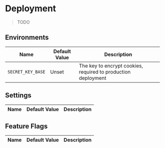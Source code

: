 Deployment
===

> TODO

## Environments

| Name              | Default Value | Description                                                   |
|-------------------|---------------|---------------------------------------------------------------|
| `SECRET_KEY_BASE` | Unset         | The key to encrypt cookies, required to production deployment |

## Settings

| Name | Default Value | Description |
|------|---------------|-------------|

## Feature Flags

| Name | Default Value | Description |
|------|---------------|-------------|
